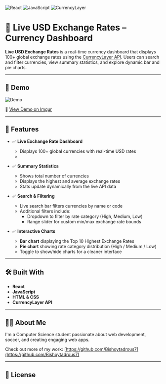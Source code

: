 ![React](https://img.shields.io/badge/react-%2361DAFB.svg?logo=react&logoColor=black)
![JavaScript](https://img.shields.io/badge/javascript-%23F7DF1E.svg?logo=javascript&logoColor=black)
![CurrencyLayer](https://img.shields.io/badge/API-CurrencyLayer-009688?logo=data&logoColor=white)

# 💱 Live USD Exchange Rates – Currency Dashboard

**Live USD Exchange Rates** is a real-time currency dashboard that displays 100+ global exchange rates using the [CurrencyLayer API](https://currencylayer.com/). Users can search and filter currencies, view summary statistics, and explore dynamic bar and pie charts.

---

## 🎥 Demo

![Demo](src/assets/CurrencyDashboard.gif)

🔗 [View Demo on Imgur](https://imgur.com/a/DFkPUF8)

---

## 🚀 Features

- ✅ **Live Exchange Rate Dashboard**
  - Displays 100+ global currencies with real-time USD rates
  - 
- ✅ **Summary Statistics**
  - Shows total number of currencies
  - Displays the highest and average exchange rates
  - Stats update dynamically from the live API data

- ✅ **Search & Filtering**
  - Live search bar filters currencies by name or code
  - Additional filters include:
    - Dropdown to filter by rate category (High, Medium, Low)
    - Range slider for custom min/max exchange rate bounds

- ✅ **Interactive Charts**
  - **Bar chart** displaying the Top 10 Highest Exchange Rates
  - **Pie chart** showing rate category distribution (High / Medium / Low)
  - Toggle to show/hide charts for a cleaner interface

---

## 🛠️ Built With


- **React** 
- **JavaScript**
- **HTML & CSS**
- **CurrencyLayer API**

---

## 🙋‍♂️ About Me

I'm a Computer Science student passionate about web development, soccer, and creating engaging web apps.

Check out more of my work: [https://github.com/Bishoytadrous7](https://github.com/Bishoytadrous7)

---

## 📄 License

